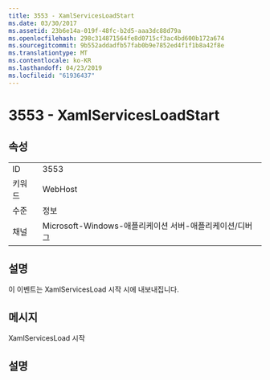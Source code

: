 ```yaml
---
title: 3553 - XamlServicesLoadStart
ms.date: 03/30/2017
ms.assetid: 23b6e14a-019f-48fc-b2d5-aaa3dc88d79a
ms.openlocfilehash: 298c314871564fe8d0715cf3ac4bd600b172a674
ms.sourcegitcommit: 9b552addadfb57fab0b9e7852ed4f1f1b8a42f8e
ms.translationtype: MT
ms.contentlocale: ko-KR
ms.lasthandoff: 04/23/2019
ms.locfileid: "61936437"
---
```

# <a name="3553---xamlservicesloadstart"></a>3553 - XamlServicesLoadStart
## <a name="properties"></a>속성  
  
|||  
|-|-|  
|ID|3553|  
|키워드|WebHost|  
|수준|정보|  
|채널|Microsoft-Windows-애플리케이션 서버-애플리케이션/디버그|  
  
## <a name="description"></a>설명  
 이 이벤트는 XamlServicesLoad 시작 시에 내보내집니다.  
  
## <a name="message"></a>메시지  
 XamlServicesLoad 시작  
  
## <a name="details"></a>설명
